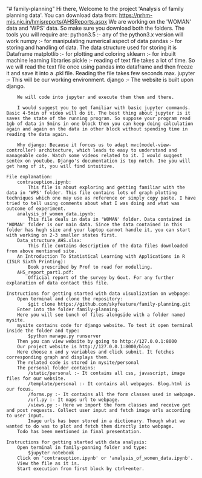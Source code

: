 "# family-planning" 
Hi there,
	Welcome to the project 'Analysis of family planning data'. 
	You can download data from:
		https://nrhm-mis.nic.in/hmisreports/AHSReports.aspx
		We are working on the 'WOMAN' data and 'WPS' data. So make sure you download both the folders.
	The tools you will require are:
		python3.5 :- any of the python3.x version will work
		numpy :- for manipulating numerical aspect of data
		pandas :- for storing and handling of data. The data structure used for storing it is Dataframe
		matplotlib :- for plotting and coloring
		sklearn :- for inbuilt machine learning libraries
		pickle :- reading of text file takes a lot of time. So we will read the text file once using pandas into dataframe 	and then freeze it and save it into a .pkl file. Reading the file takes few seconds max.
		jupyter :- This will be our working environment.
		django :- The website is built upon django.

		We will code into jupyter and execute them then and there.
	
		I would suggest you to get familiar with basic jupyter commands. Basic 4-5min of video will do it. The best thing about jupyter is it saves the state of the running program. So suppose your program read 1gb of data in 5mins in one block then you can keep doing calculation again and again on the data in other block without spending time in reading the data again.
	
		Why django: Because it forces us to adapt mvc(model-view-controller) architecture, which leads to easy to understand and manageable code. Watch some videos related to it. I would suggest sentex on youtube. Django's documentation is top notch. Ine you will get hang of it, you will find intuitive.

	File explanation:
		contraception.ipynb:
			This file is about exploring and getting familiar with the data in 'WPS' folder. This file contains lots of graph plotting techniques which one may use as reference or simply copy paste. I have tried to tell using comments about what I was doing and what was outcome of experiment.
		analysis_of_women_data.ipynb:
			This file deals in data in 'WOMAN' folder. Data contained in 'WOMAN' folder is our main data. Since the data contained in this folder has hugh size and your laptop cannot handle it, you can start with working on 2-3 smaller states first.
		Data_structure_AHS.xlsx:
			This file contains description of the data files downloaded from above mentioned site.
		An Introduction To Statistical Learning with Applications in R (ISLR Sixth Printing):
			Book prescribed by Prof to read for modelling.
		AHS_report_part1.pdf:
			Official report of the survey by Govt. For any further explanation of data contact this file.

	Instructions for getting started with data visualization on webpage:
		Open terminal and clone the repository:
			$git clone https://github.com/skyfeature/family-planning.git
		Enter into the folder family-planning.
		Here you will see bunch of files alongside with a folder named mysite.
		mysite contains code for django website. To test it open terminal inside the folder and type:
			$python manage.py runserver
		Then you can view website by going to http://127.0.0.1:8000
		Our project website is http://127.0.0.1:8000/blog
		Here choose x and y variables and click submit. It fetches corresponding graph and displays them.
		The related code is stored in mysite/personal
		The personal folder contains:
			/static/personal :- It contains all css, javascript, image files for our website.
			/template/personal :- It contains all webpages. Blog.html is our focus.
			/forms.py :- It contains all the form classes used in webpage.
			/url.py :- It maps url to webpage.
			/views.py :- Here we import the form classes and receive get and post requests. Collect user input and fetch image urls according to user input.
			Image urls has been stored in a dictionary. Though what we wanted to do was to plot and fetch them directly into webpage.
		Todo has been mentioned in final presentation.

	Instructions for getting started with data analysis:
		Open terminal in family-panning folder and type:
			$jupyter notebook
		Click on 'contraception.ipynb' or 'analysis_of_women_data.ipynb'.
		View the file as it is.
		Start execution from first block by ctrl+enter.